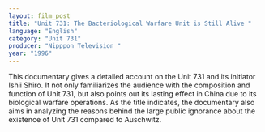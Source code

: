 ```yaml
---
layout: film_post
title: "Unit 731: The Bacteriological Warfare Unit is Still Alive "
language: "English"
category: "Unit 731"
producer: "Nipppon Television "
year: "1996"
---
```


This documentary gives a detailed account on the  Unit 731 and its initiator Ishii Shiro. It not only familiarizes the audience with the composition and function of Unit 731, but also points out its lasting effect in China due to its biological warfare operations. As the title indicates, the documentary also aims in analyzing the reasons behind the large public ignorance about the existence of  Unit 731 compared to Auschwitz.
